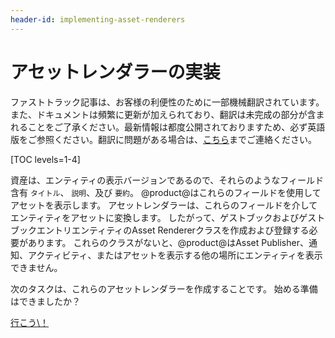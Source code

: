 ```yaml
---
header-id: implementing-asset-renderers
---
```


# アセットレンダラーの実装

<p class="alert alert-info"><span class="wysiwyg-color-blue120">ファストトラック記事は、お客様の利便性のために一部機械翻訳されています。また、ドキュメントは頻繁に更新が加えられており、翻訳は未完成の部分が含まれることをご了承ください。最新情報は都度公開されておりますため、必ず英語版をご参照ください。翻訳に問題がある場合は、<a href="mailto:support-content-jp@liferay.com">こちら</a>までご連絡ください。</span></p>

[TOC levels=1-4]

資産は、エンティティの表示バージョンであるので、それらのようなフィールド含有 `タイトル`、 `説明`、及び `要約`。 @product@はこれらのフィールドを使用してアセットを表示します。 アセットレンダラーは、これらのフィールドを介してエンティティをアセットに変換します。 したがって、ゲストブックおよびゲストブックエントリエンティティのAsset Rendererクラスを作成および登録する必要があります。 これらのクラスがないと、@product@はAsset Publisher、通知、アクティビティ、またはアセットを表示する他の場所にエンティティを表示できません。

次のタスクは、これらのアセットレンダラーを作成することです。 始める準備はできましたか？

<a class="go-link btn btn-primary" href="/docs/7-1/tutorials/-/knowledge_base/t/implementing-a-guestbook-asset-renderer">行こう\！<span class="icon-circle-arrow-right"></span></a>

